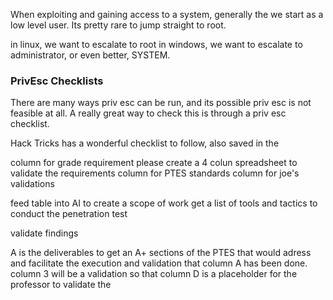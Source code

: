 When exploiting and gaining access to a system, generally the we start as a low level user. Its pretty rare to jump straight to root. 

in linux, we want to escalate to root
in windows, we want to escalate to administrator, or even better, SYSTEM.

### PrivEsc Checklists
There are many ways priv esc can be run, and its possible priv esc is not feasible at all. A really great way to check this is through a priv esc checklist. 

Hack Tricks has a wonderful checklist to follow, also saved in the 




column for grade requirement
please create a 4 colun spreadsheet to validate the requirements
column for PTES standards
column for joe's validations



feed table into AI to create a scope of work
get a list of tools and tactics to conduct the penetration test

validate findings


A is the deliverables to get an A+
sections of the PTES that would adress and facilitate the execution and validation that column A has been done. 
column 3 will be a validation so that 
column D is a placeholder for the professor to validate the 